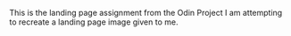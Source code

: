This is the landing page assignment from the Odin Project
I am attempting to recreate a landing page image given to me.